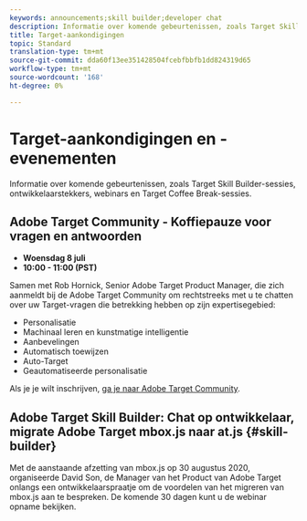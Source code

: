 ```yaml
---
keywords: announcements;skill builder;developer chat
description: Informatie over komende gebeurtenissen, zoals Target Skill Builder-sessies, ontwikkelaarstekkers, webinars en Target Coffee Break-sessies.
title: Target-aankondigingen
topic: Standard
translation-type: tm+mt
source-git-commit: dda60f13ee351428504fcebfbbfb1dd824319d65
workflow-type: tm+mt
source-wordcount: '168'
ht-degree: 0%

---
```



# Target-aankondigingen en -evenementen

Informatie over komende gebeurtenissen, zoals Target Skill Builder-sessies, ontwikkelaarstekkers, webinars en Target Coffee Break-sessies.

## Adobe Target Community - Koffiepauze voor vragen en antwoorden

* **Woensdag 8 juli**
* **10:00 - 11:00 (PST)**

Samen met Rob Hornick, Senior Adobe Target Product Manager, die zich aanmeldt bij de Adobe Target Community om rechtstreeks met u te chatten over uw Target-vragen die betrekking hebben op zijn expertisegebied:

* Personalisatie
* Machinaal leren en kunstmatige intelligentie
* Aanbevelingen
* Automatisch toewijzen
* Auto-Target
* Geautomatiseerde personalisatie

Als je je wilt inschrijven, [ga je naar Adobe Target Community](https://experienceleaguecommunities.adobe.com/t5/adobe-target-discussions/at-community-q-amp-a-coffee-break-7-8-rob-hornick-adobe-target/td-p/369558).

## Adobe Target Skill Builder: Chat op ontwikkelaar, migrate Adobe Target mbox.js naar at.js {#skill-builder}

Met de aanstaande afzetting van mbox.js op 30 augustus 2020, organiseerde David Son, de Manager van het Product van Adobe Target onlangs een ontwikkelaarspraatje om de voordelen van het migreren van mbox.js aan te bespreken. De komende 30 dagen kunt u de webinar opname [](https://seminars.adobeconnect.com/ptdo6mfo6qn6/?proto=true)bekijken.